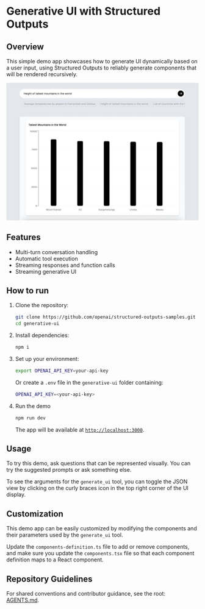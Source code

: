 # Generative UI with Structured Outputs

## Overview

This simple demo app showcases how to generate UI dynamically based on a user input, using Structured Outputs to reliably generate components that will be rendered recursively.

![Generative UI Demo](./public/screenshot.jpg)

## Features

- Multi-turn conversation handling
- Automatic tool execution
- Streaming responses and function calls
- Streaming generative UI

## How to run

1. Clone the repository:

   ```bash
   git clone https://github.com/openai/structured-outputs-samples.git
   cd generative-ui
   ```

2. Install dependencies:

   ```bash
   npm i
   ```

3. Set up your environment:

   ```bash
   export OPENAI_API_KEY=your-api-key
   ```

   Or create a `.env` file in the `generative-ui` folder containing:

   ```bash
   OPENAI_API_KEY=<your-api-key>
   ```

4. Run the demo

   ```bash
   npm run dev
   ```

   The app will be available at [`http://localhost:3000`](http://localhost:3000).

## Usage

To try this demo, ask questions that can be represented visually.
You can try the suggested prompts or ask something else.

To see the arguments for the `generate_ui` tool, you can toggle the JSON view by clicking on the curly braces icon in the top right corner of the UI display.

## Customization

This demo app can be easily customized by modifying the components and their parameters used by the `generate_ui` tool.

Update the `components-definition.ts` file to add or remove components, and make sure you update the `components.tsx` file so that each component definition maps to a React component.

## Repository Guidelines

For shared conventions and contributor guidance, see the root: [AGENTS.md](../AGENTS.md).

